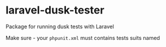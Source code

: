 # laravel-dusk-tester

Package for running dusk tests with Laravel

Make sure - your `phpunit.xml` must contains tests suits named 